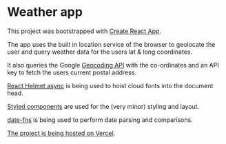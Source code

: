 # Weather app

This project was bootstrapped with [Create React App](https://github.com/facebook/create-react-app).

The app uses the built in location service of the browser to geolocate the user and query weather data for the users lat & long coordinates.

It also queries the Google [Geocoding API](https://developers.google.com/maps/documentation/geocoding/overview) with the co-ordinates and an API key to fetch the users current postal address.

[React Helmet async](https://www.npmjs.com/package/react-helmet-async) is being used to hoist cloud fonts into the document head.

[Styled components](https://styled-components.com/) are used for the (very minor) styling and layout.

[date-fns](https://date-fns.org/) is being used to perform date parsing and comparisons.

[The project is being hosted on Vercel](https://redvine-studios-weather-app.vercel.app/).
